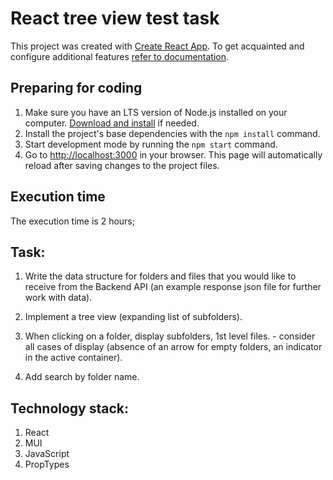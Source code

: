 # React tree view test task

This project was created with
[Create React App](https://github.com/facebook/create-react-app). To get
acquainted and configure additional features
[refer to documentation](https://facebook.github.io/create-react-app/docs/getting-started).

## Preparing for coding

1. Make sure you have an LTS version of Node.js installed on your computer.
   [Download and install](https://nodejs.org/en/) if needed.
2. Install the project's base dependencies with the `npm install` command.
3. Start development mode by running the `npm start` command.
4. Go to [http://localhost:3000](http://localhost:3000) in your browser. This
   page will automatically reload after saving changes to the project files.

## Execution time

The execution time is 2 hours;

## Task:

1. Write the data structure for folders and files that you would like to receive
   from the Backend API (an example response json file for further work with
   data).

2. Implement a tree view (expanding list of subfolders).

3. When clicking on a folder, display subfolders, 1st level files. - consider
   all cases of display (absence of an arrow for empty folders, an indicator in
   the active container).

4. Add search by folder name.

## Technology stack:

1. React
2. MUI
3. JavaScript
4. PropTypes
